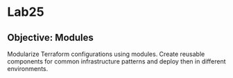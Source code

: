 # Lab25 
## Objective: Modules
Modularize Terraform configurations using modules. Create reusable components for common infrastructure patterns and deploy then in different environments.

##
